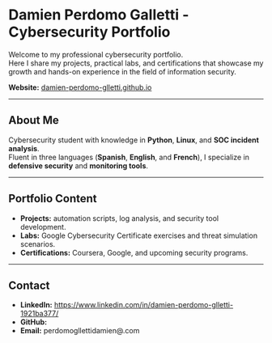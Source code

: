 # Damien Perdomo Galletti - Cybersecurity Portfolio

Welcome to my professional cybersecurity portfolio.  
Here I share my projects, practical labs, and certifications that showcase my growth and hands-on experience in the field of information security.

**Website:** [damien-perdomo-glletti.github.io](https://d9mond.github.io/Damien-Perdomo-Glletti-.github.io/)

---

## About Me
Cybersecurity student with knowledge in **Python**, **Linux**, and **SOC incident analysis**.  
Fluent in three languages (**Spanish**, **English**, and **French**), I specialize in **defensive security** and **monitoring tools**.

---

## Portfolio Content
- **Projects:** automation scripts, log analysis, and security tool development.  
- **Labs:** Google Cybersecurity Certificate exercises and threat simulation scenarios.  
- **Certifications:** Coursera, Google, and upcoming security programs.

---

## Contact
- **LinkedIn:** https://www.linkedin.com/in/damien-perdomo-glletti-1921ba377/  
- **GitHub:** 
- **Email:** perdomogllettidamien@.com

